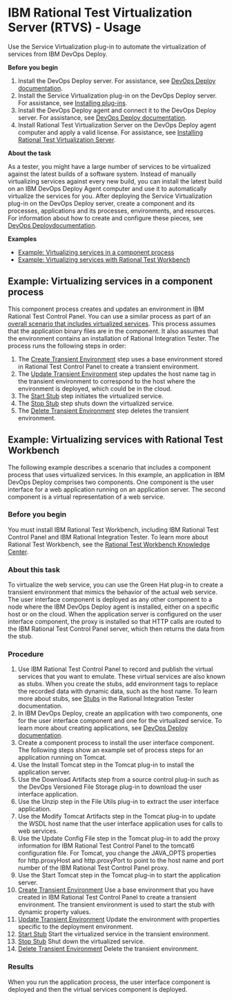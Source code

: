 
# IBM Rational Test Virtualization Server (RTVS) - Usage

Use the Service Virtualization plug-in to automate the virtualization of services from IBM DevOps Deploy.

**Before you begin**

1. Install the DevOps Deploy server. For assistance, see [DevOps Deploy documentation](http://www.ibm.com/support/knowledgecenter/SS4GSP/ucd_welcome.html).
2. Install the Service Virtualization plug-in on the DevOps Deploy server. For assistance, see  [Installing plug-ins](https://community.ibm.com/community/user/wasdevops/blogs/laurel-dickson-bull1/2022/06/13/install-plugins).
3. Install the DevOps Deploy agent and connect it to the DevOps Deploy server. For assistance, see [DevOps Deploy documentation](http://www.ibm.com/support/knowledgecenter/SS4GSP/ucd_welcome.html).
4. Install Rational Test Virtualization Server on the DevOps Deploy agent computer and apply a valid license. For assistance, see [Installing Rational Test Virtualization Server](http://www-01.ibm.com/support/knowledgecenter/SSBLQQ_8.7.0/com.ibm.rational.rtvs.ref.doc/topics/c_inst_rtvs_overview.html).

**About the task**


As a tester, you might have a large number of services to be virtualized against the latest builds of a software system. Instead of manually virtualizing services against every new build, you can install the latest build on an IBM DevOps Deploy Agent computer and use it to automatically virtualize the services for you. After deploying the Service Virtualization plug-in on the DevOps Deploy server, create a component and its processes, applications and its processes, environments, and resources. For information about how to create and configure these pieces, see [DevOps Deploydocumentation](http://www.ibm.com/support/knowledgecenter/SS4GSP/ucd_welcome.html).

**Examples**

+ [Example: Virtualizing services in a component process](#component_process)
+ [Example: Virtualizing services with Rational Test Workbench](#RTW)

## Example: Virtualizing services in a component process

This component process creates and updates an environment in IBM Rational Test Control Panel. You can use a similar process as part of an [overall scenario that includes virtualized services](#RTW). This process assumes that the application binary files are in the component. It also assumes that the environment contains an installation of Rational Integration Tester. The process runs the following steps in order:

1. The [Create Transient Environment](steps.md#create-transient-environment) step uses a base environment stored in Rational Test Control Panel to create a transient environment.
2. The [Update Transient Environment](steps.md#update-transient-environment) step updates the host name tag in the transient environment to correspond to the host where the environment is deployed, which could be in the cloud.
3. The [Start Stub](steps.md#start-stub) step initiates the virtualized service.
4. The [Stop Stub](steps.md#stop-stub) step shuts down the virtualized service.
5. The [Delete Transient Environment](steps.md#delete-transient-environment) step deletes the transient environment.

## Example: Virtualizing services with Rational Test Workbench

The following example describes a scenario that includes a component process that uses virtualized services. In this example, an application in IBM DevOps Deploy comprises two components. One component is the user interface for a web application running on an application server. The second component is a virtual representation of a web service.

### Before you begin

You must install IBM Rational Test Workbench, including IBM Rational Test Control Panel and IBM Rational Integration Tester. To learn more about Rational Test Workbench, see the [Rational Test Workbench Knowledge Center](http://www.ibm.com/support/knowledgecenter/SSBLQQ/welcome).

### About this task

To virtualize the web service, you can use the Green Hat plug-in to create a transient environment that mimics the behavior of the actual web service. The user interface component is deployed as any other component to a node where the IBM DevOps Deploy agent is installed, either on a specific host or on the cloud. When the application server is configured on the user interface component, the proxy is installed so that HTTP calls are routed to the IBM Rational Test Control Panel server, which then returns the data from the stub.

### Procedure

1. Use IBM Rational Test Control Panel to record and publish the virtual services that you want to emulate. These virtual services are also known as stubs. When you create the stubs, add environment tags to replace the recorded data with dynamic data, such as the host name. To learn more about stubs, see [Stubs](http://www.ibm.com/support/knowledgecenter/SSBLQQ_8.7.0/com.ibm.rational.rtvs.ref.doc/topics/c_virtualization_overview.html) in the Rational Integration Tester documentation.
2. In IBM DevOps Deploy, create an application with two components, one for the user interface component and one for the virtualized service. To learn more about creating applications, see [DevOps Deploy documentation](http://www.ibm.com/support/knowledgecenter/SS4GSP/ucd_welcome.html).
3. Create a component process to install the user interface component. The following steps show an example set of process steps for an application running on Tomcat.
1. Use the Install Tomcat step in the Tomcat plug-in to install the application server.
2. Use the Download Artifacts step from a source control plug-in such as the DevOps Versioned File Storage plug-in to download the user interface application.
3. Use the Unzip step in the File Utils plug-in to extract the user interface application.
4. Use the Modify Tomcat Artifacts step in the Tomcat plug-in to update the WSDL host name that the user interface application uses for calls to web services.
5. Use the Update Config File step in the Tomcat plug-in to add the proxy information for IBM Rational Test Control Panel to the tomcat6 configuration file. For Tomcat, you change the JAVA\_OPTS properties for http.proxyHost and http.proxyPort to point to the host name and port number of the IBM Rational Test Control Panel proxy.
6. Use the Start Tomcat step in the Tomcat plug-in to start the application server.
1. [Create Transient Environment](steps.md#create-transient-environment) Use a base environment that you have created in IBM Rational Test Control Panel to create a transient environment. The transient environment is used to start the stub with dynamic property values.
2. [Update Transient Environment](steps.md#update-transient-environment) Update the environment with properties specific to the deployment environment.
3. [Start Stub](steps.md#start-stub) Start the virtualized service in the transient environment.
4. [Stop Stub](steps.md#stop-stub) Shut down the virtualized service.
5. [Delete Transient Environment](steps.md#delete-transient-environment) Delete the transient environment.

### Results

When you run the application process, the user interface component is deployed and then the virtual services component is deployed.

